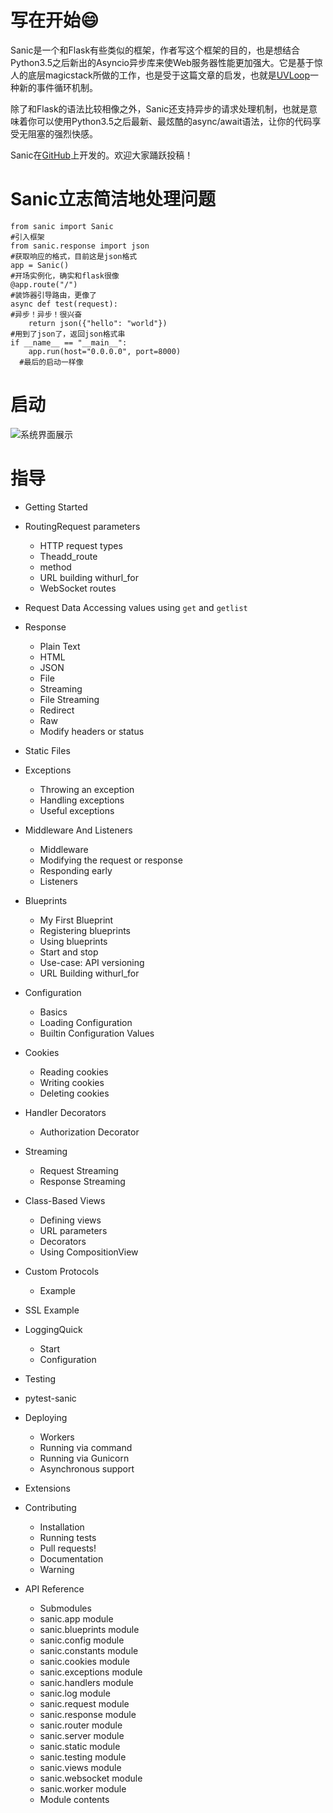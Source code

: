 写在开始:smile:
=====

Sanic是一个和Flask有些类似的框架，作者写这个框架的目的，也是想结合Python3.5之后新出的Asyncio异步库来使Web服务器性能更加强大。它是基于惊人的底层magicstack所做的工作，也是受于这篇文章的启发，也就是[UVLoop](https://magic.io/blog/uvloop-blazing-fast-python-networking/)一种新的事件循环机制。

除了和Flask的语法比较相像之外，Sanic还支持异步的请求处理机制，也就是意味着你可以使用Python3.5之后最新、最炫酷的async/await语法，让你的代码享受无阻塞的强烈快感。

Sanic在[GitHub](https://github.com/channelcat/sanic/)上开发的。欢迎大家踊跃投稿！

Sanic立志简洁地处理问题
====
```
from sanic import Sanic
#引入框架
from sanic.response import json
#获取响应的格式，目前这是json格式
app = Sanic()
#开场实例化，确实和flask很像
@app.route("/")
#装饰器引导路由，更像了
async def test(request):
#异步！异步！很兴奋
    return json({"hello": "world"})
#用到了json了，返回json格式串
if __name__ == "__main__":
    app.run(host="0.0.0.0", port=8000)
  #最后的启动一样像
```

启动
====
![系统界面展示](https://github.com/PythonScientists/sanic_tutorial/blob/master/sanic_img/2017-10-24-052444_1021x989_scrot.png)

指导
====
* Getting Started
* RoutingRequest parameters
  * HTTP request types
  * Theadd_route
  * method
  * URL building withurl_for
  * WebSocket routes

* Request Data
Accessing values using `get` and `getlist`

* Response
  * Plain Text
  * HTML
  * JSON
  * File
  * Streaming
  * File Streaming
  * Redirect
  * Raw
  * Modify headers or status

* Static Files
* Exceptions
  * Throwing an exception
  * Handling exceptions
  * Useful exceptions

* Middleware And Listeners
  * Middleware
  * Modifying the request or response
  * Responding early
  * Listeners

* Blueprints
  * My First Blueprint
  * Registering blueprints
  * Using blueprints
  * Start and stop
  * Use-case: API versioning
  * URL Building withurl_for

* Configuration
  * Basics
  * Loading Configuration
  * Builtin Configuration Values

* Cookies
  * Reading cookies
  * Writing cookies
  * Deleting cookies

* Handler Decorators
  * Authorization Decorator

* Streaming
  * Request Streaming
  * Response Streaming

* Class-Based Views
  * Defining views
  * URL parameters
  * Decorators
  * Using CompositionView

* Custom Protocols
  * Example

* SSL Example
* LoggingQuick 
  * Start
  * Configuration

* Testing
* pytest-sanic
* Deploying
  * Workers
  * Running via command
  * Running via Gunicorn
  * Asynchronous support

* Extensions
* Contributing
  * Installation
  * Running tests
  * Pull requests!
  * Documentation
  * Warning

* API Reference
  * Submodules
  * sanic.app module
  * sanic.blueprints module
  * sanic.config module
  * sanic.constants module
  * sanic.cookies module
  * sanic.exceptions module
  * sanic.handlers module
  * sanic.log module
  * sanic.request module
  * sanic.response module
  * sanic.router module
  * sanic.server module
  * sanic.static module
  * sanic.testing module
  * sanic.views module
  * sanic.websocket module
  * sanic.worker module
  * Module contents
